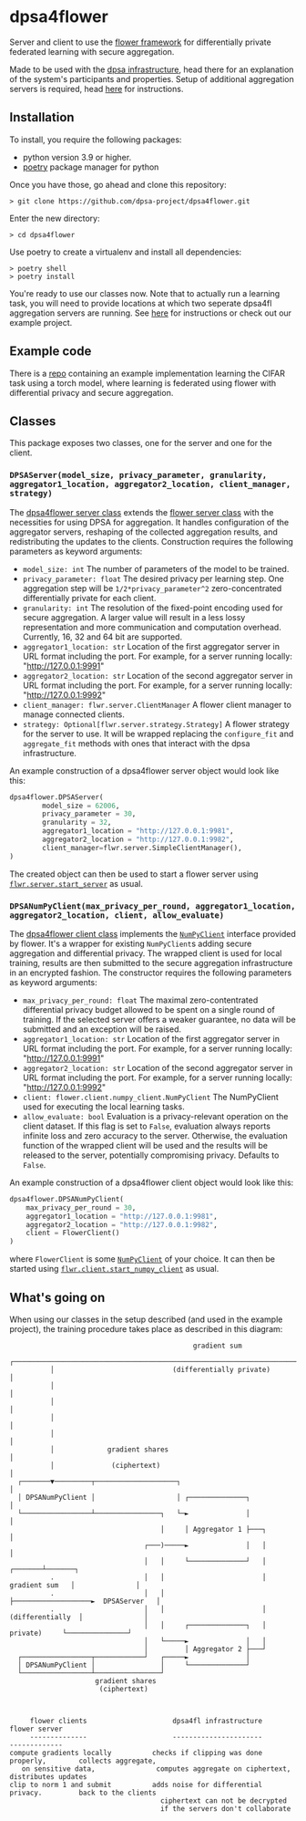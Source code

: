 # dpsa4flower
Server and client to use the [flower framework](https://flower.dev/) for differentially private federated learning with secure aggregation.

Made to be used with the [dpsa infrastructure](https://github.com/dpsa-project/overview), head there for an explanation of the system's participants and properties. Setup of additional aggregation servers is required, head [here](https://github.com/dpsa-project/dpsa4fl-testing-infrastructure) for instructions.

## Installation
To install, you require the following packages:
- python version 3.9 or higher.
- [poetry](https://python-poetry.org/) package manager for python

Once you have those, go ahead and clone this repository:
```
> git clone https://github.com/dpsa-project/dpsa4flower.git
```
Enter the new directory:
```
> cd dpsa4flower
```
Use poetry to create a virtualenv and install all dependencies:
```
> poetry shell
> poetry install
```
You're ready to use our classes now. Note that to actually run a learning task, you will need to provide locations at which two seperate dpsa4fl aggregation servers are running. See [here](https://github.com/dpsa-project/dpsa4fl-testing-infrastructure) for instructions or check out our example project.

## Example code
There is a [repo](https://github.com/dpsa-project/dpsa4fl-example-project) containing an example implementation learning the CIFAR task using a torch model, where learning is federated using flower with differential privacy and secure aggregation.

## Classes
This package exposes two classes, one for the server and one for the client.
### `DPSAServer(model_size, privacy_parameter, granularity, aggregator1_location, aggregator2_location, client_manager, strategy)`

The [dpsa4flower server class](https://github.com/dpsa-project/dpsa4flower/blob/3f1becb09bb79dfe26f9ee959114cf6c36a31dbb/dpsa_flower/dpsa_server.py#L40) extends the [flower server class](https://flower.dev/docs/apiref-flwr.html#module-flwr.server) with the necessities for using DPSA for aggregation. It handles configuration of the aggregator servers, reshaping of the collected aggregation results, and redistributing the updates to the clients. Construction requires the following parameters as keyword arguments:

- `model_size: int` The number of parameters of the model to be trained.
- `privacy_parameter: float` The desired privacy per learning step. One aggregation step will
    be `1/2*privacy_parameter^2` zero-concentrated differentially private
    for each client.
- `granularity: int` The resolution of the fixed-point encoding used for secure aggregation.
    A larger value will result in a less lossy representation and more
    communication and computation overhead. Currently, 16, 32 and 64 bit are
    supported.
- `aggregator1_location: str` Location of the first aggregator server in URL format including the port.
    For example, for a server running locally: "http://127.0.0.1:9991"
- `aggregator2_location: str` Location of the second aggregator server in URL format including the port.
    For example, for a server running locally: "http://127.0.0.1:9992"
- `client_manager: flwr.server.ClientManager` A flower client manager to manage connected clients.
- `strategy: Optional[flwr.server.strategy.Strategy]` A flower strategy for the server to use. It will be wrapped replacing the `configure_fit` and `aggregate_fit` methods with ones that interact with the dpsa infrastructure.

An example construction of a dpsa4flower server object would look like this:
```python
dpsa4flower.DPSAServer(
        model_size = 62006,
        privacy_parameter = 30,
        granularity = 32,
        aggregator1_location = "http://127.0.0.1:9981",
        aggregator2_location = "http://127.0.0.1:9982",
        client_manager=flwr.server.SimpleClientManager(),
)
```
The created object can then be used to start a flower server using [`flwr.server.start_server`](https://flower.dev/docs/apiref-flwr.html#server-start-server) as usual.

### `DPSANumPyClient(max_privacy_per_round, aggregator1_location, aggregator2_location, client, allow_evaluate)`
The [dpsa4flower client class](https://github.com/dpsa-project/dpsa4flower/blob/3f1becb09bb79dfe26f9ee959114cf6c36a31dbb/dpsa_flower/dpsa_numpy_client.py#L19) implements the [`NumPyClient`](https://flower.dev/docs/apiref-flwr.html#numpyclient) interface provided by flower. It's a wrapper for existing `NumPyClient`s adding secure aggregation and differential privacy. The wrapped client is used for local training, results are then submitted to the secure aggregation infrastructure in an encrypted fashion. The constructor requires the following parameters as keyword arguments:
 
- `max_privacy_per_round: float` The maximal zero-contentrated differential privacy budget allowed to be spent on a single round of training. If the selected server offers a weaker guarantee, no data will be submitted and an exception will be raised.
- `aggregator1_location: str` Location of the first aggregator server in URL format including the port. For example, for a server running locally: "http://127.0.0.1:9991"
- `aggregator2_location: str` Location of the second aggregator server in URL format including the port. For example, for a server running locally: "http://127.0.0.1:9992"
- `client: flower.client.numpy_client.NumPyClient` The NumPyClient used for executing the local learning tasks.
- `allow_evaluate: bool` Evaluation is a privacy-relevant operation on the client dataset. If this flag is set to `False`, evaluation always reports infinite loss and zero accuracy to the server. Otherwise, the evaluation function of the wrapped client will be used and the results will be released to the server, potentially compromising privacy. Defaults to `False`.

An example construction of a dpsa4flower client object would look like this:
```python
dpsa4flower.DPSANumPyClient(
    max_privacy_per_round = 30,
    aggregator1_location = "http://127.0.0.1:9981",
    aggregator2_location = "http://127.0.0.1:9982",
    client = FlowerClient()
)
```
where `FlowerClient` is some [`NumPyClient`](https://flower.dev/docs/apiref-flwr.html#numpyclient) of your choice. It can then be started using [`flwr.client.start_numpy_client`](https://flower.dev/docs/apiref-flwr.html#flwr.client.start_numpy_client) as usual.

## What's going on
When using our classes in the setup described (and used in the example project), the training procedure takes place as described in this diagram:


```
                                             gradient sum
          ┌───────────────────────────────────────────────────────────────────────────────┐
          │                             (differentially private)                          │
          │                                                                               │
          │                                                                               │
          │                                                                               │
          │                                                                               │
          │             gradient shares                                                   │
          │              (ciphertext)                                                     │
  ┌───────▼─────────┬────────────────────┐                                                │
  │ DPSANumPyClient │                    │ ┌──────────────┐                               │
  └─────────────────┴────────────────┐   └─►              │                               │
                                     │     │ Aggregator 1 ├───┐                           │
                                 ┌───)─────►              │   │                           │
                                 │   │     └──────────────┘   │                   ┌───────┴───────┐
          .                      │   │                        │    gradient sum   │               │
          .                      │   │                        ├───────────────────►  DPSAServer   │
          .                      │   │                        │  (differentially  │               │
                                 │   │     ┌──────────────┐   │      private)     └───────────────┘
                                 │   └─────►              │   │
                                 │         │ Aggregator 2 ├───┘
  ┌─────────────────┬────────────┘   ┌─────►              │
  │ DPSANumPyClient │                │     └──────────────┘
  └─────────────────┴────────────────┘
                     gradient shares
                      (ciphertext)



     flower clients                     dpsa4fl infrastructure                     flower server
     --------------                     ----------------------                     -------------
compute gradients locally          checks if clipping was done properly,        collects aggregate,
   on sensitive data,               computes aggregate on ciphertext,           distributes updates
clip to norm 1 and submit          adds noise for differential privacy.         back to the clients
                                     ciphertext can not be decrypted
                                     if the servers don't collaborate
```
